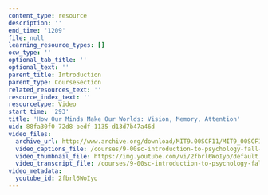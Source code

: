 ```yaml
---
content_type: resource
description: ''
end_time: '1209'
file: null
learning_resource_types: []
ocw_type: ''
optional_tab_title: ''
optional_text: ''
parent_title: Introduction
parent_type: CourseSection
related_resources_text: ''
resource_index_text: ''
resourcetype: Video
start_time: '293'
title: 'How Our Minds Make Our Worlds: Vision, Memory, Attention'
uid: 88fa30f0-72d8-bedf-1135-d13d7b47a46d
video_files:
  archive_url: http://www.archive.org/download/MIT9.00SCF11/MIT9_00SCF11_lec01_300k.mp4
  video_captions_file: /courses/9-00sc-introduction-to-psychology-fall-2011/1be9930df2c5522d85391392cc75ded8_2fbrl6WoIyo.vtt
  video_thumbnail_file: https://img.youtube.com/vi/2fbrl6WoIyo/default.jpg
  video_transcript_file: /courses/9-00sc-introduction-to-psychology-fall-2011/21f7ddebe30671c5a2fda15bb3be8ea9_2fbrl6WoIyo.pdf
video_metadata:
  youtube_id: 2fbrl6WoIyo
---
```


